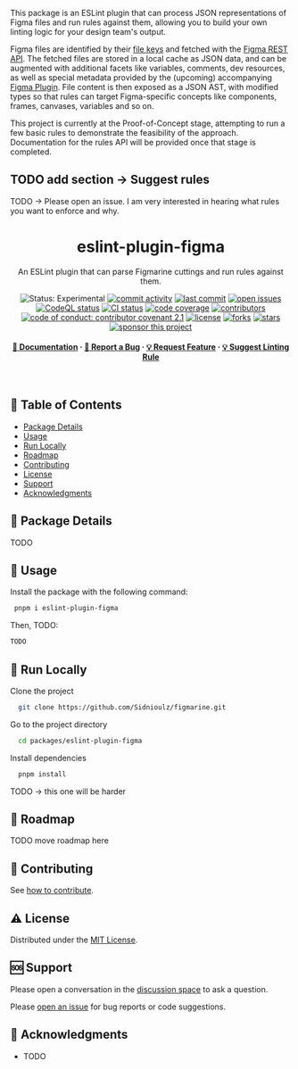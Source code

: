 
This package is an ESLint plugin that can process JSON representations of Figma files and run rules against them, allowing you to build your own linting logic for your design team's output.

Figma files are identified by their [file keys](https://www.figma.com/developers/api#get-files-endpoint) and fetched with the [Figma REST API](https://www.figma.com/developers/api). The fetched files are stored in a local cache as JSON data, and can be augmented with additional facets like variables, comments, dev resources, as well as special metadata provided by the (upcoming) accompanying [Figma Plugin](#404-not-yet-developed). File content is then exposed as a JSON AST, with modified types so that rules can target Figma-specific concepts like components, frames, canvases, variables and so on.

This project is currently at the Proof-of-Concept stage, attempting to run a few basic rules to demonstrate the feasibility of the approach. Documentation for the rules API will be provided once that stage is completed.



## TODO add section -> Suggest rules

TODO -> Please open an issue. I am very interested in hearing what rules you want to enforce and why.





<div align="center">
  <h1>eslint-plugin-figma</h1>
  
  <p>
    An ESLint plugin that can parse Figmarine cuttings and run rules against them.
  </p>
  
  
  <p>
    <img src="https://img.shields.io/badge/status-experimental-thistle" alt="Status: Experimental" />
    <a href="https://github.com/Sidnioulz/figmarine/commits"><img src="https://img.shields.io/github/commit-activity/m/Sidnioulz/figmarine" alt="commit activity" /></a>
    <a href="https://github.com/Sidnioulz/figmarine/commits"><img src="https://img.shields.io/github/last-commit/Sidnioulz/figmarine" alt="last commit" /></a>
    <a href="https://github.com/Sidnioulz/figmarine/issues?q=is%3Aopen+is%3Aissue+label%3Apkg-eslint-plugin-figma"><img src="https://img.shields.io/github/issues-search?query=repo%3ASidnioulz%2Ffigmarine%20is%3Aopen%20is%3Aissue%20label%3Apkg-eslint-plugin-figma&label=issues" alt="open issues" /></a>
    <a href="https://github.com/Sidnioulz/figmarine/actions/workflows/github-code-scanning/codeql"><img src="https://github.com/Sidnioulz/figmarine/actions/workflows/github-code-scanning/codeql/badge.svg?branch=main" alt="CodeQL status" /></a>
    <a href="https://github.com/Sidnioulz/figmarine/actions/workflows/continuous-integration.yml"><img src="https://github.com/Sidnioulz/figmarine/actions/workflows/continuous-integration.yml/badge.svg?branch=main" alt="CI status" /></a>
    <a href="https://codecov.io/gh/Sidnioulz/figmarine"><img src="https://codecov.io/gh/Sidnioulz/figmarine/graph/badge.svg?token=4SX3N57XH3" alt="code coverage" /></a>
    <a href="https://github.com/Sidnioulz/figmarine/graphs/contributors"><img src="https://img.shields.io/github/contributors/Sidnioulz/figmarine" alt="contributors" /></a>
    <a href="https://github.com/Sidnioulz/figmarine/blob/main/CODE_OF_CONDUCT.md"><img src="https://img.shields.io/badge/Contributor%20Covenant-2.1-4baaaa.svg" alt="code of conduct: contributor covenant 2.1" /></a>
    <a href="https://github.com/Sidnioulz/figmarine/blob/main/LICENSE"><img src="https://img.shields.io/github/license/Sidnioulz/figmarine.svg" alt="license" /></a>
    <a href="https://github.com/Sidnioulz/figmarine/network/members"><img src="https://img.shields.io/github/forks/Sidnioulz/figmarine" alt="forks" /></a>
    <a href="https://github.com/Sidnioulz/figmarine/stargazers"><img src="https://img.shields.io/github/stars/Sidnioulz/figmarine" alt="stars" /></a>
    <a href="https://github.com/sponsors/Sidnioulz"><img src="https://img.shields.io/badge/sponsor-30363D?logo=GitHub-Sponsors&logoColor=#EA4AAA" alt="sponsor this project" /></a>
  </p>
   
  <h4>
    <a href="https://github.com/Sidnioulz/figmarine/packages/eslint-plugin-figma">📗 Documentation</a>
  <span> · </span>
    <a href="https://github.com/Sidnioulz/figmarine/issues/new?labels=bug,pkg-eslint-plugin-figma">🐛 Report a Bug</a>
  <span> · </span>
    <a href="https://github.com/Sidnioulz/figmarine/issues/new?labels=enhancement,pkg-eslint-plugin-figma">💡 Request Feature</a>
  <span> · </span>
    <a href="https://github.com/Sidnioulz/figmarine/discussions/new?category=linting-rules">💡 Suggest Linting Rule</a>
  </h4>
</div>

<br />

## :notebook_with_decorative_cover: Table of Contents

<!-- no toc -->
  - [Package Details](#star2-package-details)
  - [Usage](#eyes-usage)
  - [Run Locally](#running-run-locally)
  - [Roadmap](#dart-roadmap)
  - [Contributing](#wave-contributing)
  - [License](#warning-license)
  - [Support](#sos-support)
  - [Acknowledgments](#yellow_heart-acknowledgments)

## :star2: Package Details

TODO


<!-- Usage -->
## :eyes: Usage

Install the package with the following command:

```bash
 pnpm i eslint-plugin-figma
```

Then, TODO:


```javascript
TODO
```

## :running: Run Locally

Clone the project

```bash
  git clone https://github.com/Sidnioulz/figmarine.git
```

Go to the project directory

```bash
  cd packages/eslint-plugin-figma
```

Install dependencies

```bash
  pnpm install
```

TODO -> this one will be harder

## :dart: Roadmap

TODO move roadmap here

## :wave: Contributing

See [how to contribute](https://github.com/Sidnioulz/figmarine/tree/main?tab=readme-ov-file#package-contributing).

## :warning: License

Distributed under the [MIT License](https://github.com/Sidnioulz/figmarine/tree/main?tab=MIT-1-ov-file).

## :sos: Support

Please open a conversation in the [discussion space](https://github.com/Sidnioulz/figmarine/discussions) to ask a question.

Please [open an issue](https://github.com/Sidnioulz/figmarine/issues/new?labels=pkg-eslint-plugin-figma) for bug reports or code suggestions.

## :yellow_heart: Acknowledgments

- TODO

